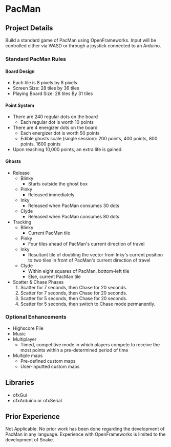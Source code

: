 # PacMan
## Project Details
Build a standard game of PacMan using OpenFrameworks. Input will be controlled either via WASD or through a joystick connected to an Arduino.

### Standard PacMan Rules
#### Board Design
* Each tile is 8 pixels by 8 pixels
* Screen Size: 28 tiles by 36 tiles
* Playing Board Size: 28 tiles By 31 tiles

#### Point System
* There are 240 regular dots on the board
    * Each regular dot is worth 10 points
* There are 4 energizer dots on the board
    * Each energizer dot is worth 50 points
    * Edible ghosts scale (single session): 200 points, 400 points, 800 points, 1600 points
* Upon reaching 10,000 points, an extra life is gained

#### Ghosts
* Release
    * Blinky
        * Starts outside the ghost box
    * Pinky
        * Released immediately
    * Inky
        * Released when PacMan consumes 30 dots
    * Clyde
        * Released when PacMan consumes 80 dots
* Tracking
    * Blinky
        * Current PacMan tile
    * Pinky
        * Four tiles ahead of PacMan's current direction of travel
    * Inky
        * Resultant tile of doubling the vector from Inky's current position to two tiles in front of PacMan's current direction of travel 
    * Clyde
        * Within eight squares of PacMan, bottom-left tile
        * Else, current PacMan tile
* Scatter & Chase Phases
    1. Scatter for 7 seconds, then Chase for 20 seconds.
    2. Scatter for 7 seconds, then Chase for 20 seconds.
    3. Scatter for 5 seconds, then Chase for 20 seconds.
    4. Scatter for 5 seconds, then switch to Chase mode permanently.

### Optional Enhancements
* Highscore File
* Music
* Multiplayer
    * Timed, competitive mode in which players compete to receive the most points within a pre-determined period of time
* Multiple maps
    * Pre-defined custom maps
    * User-inputted custom maps

## Libraries
* ofxGui
* ofxArduino or ofxSerial

## Prior Experience
Not Applicable. No prior work has been done regarding the development of PacMan in any language. Experience with OpenFrameworks is limited to the development of Snake.